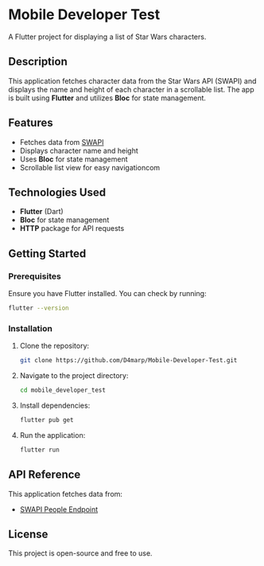 # Mobile Developer Test

A Flutter project for displaying a list of Star Wars characters.

## Description
This application fetches character data from the Star Wars API (SWAPI) and displays the name and height of each character in a scrollable list. The app is built using **Flutter** and utilizes **Bloc** for state management.

## Features
- Fetches data from [SWAPI](https://swapi.dev/api/people/)
- Displays character name and height
- Uses **Bloc** for state management
- Scrollable list view for easy navigationcom

## Technologies Used
- **Flutter** (Dart)
- **Bloc** for state management
- **HTTP** package for API requests

## Getting Started
### Prerequisites
Ensure you have Flutter installed. You can check by running:
```sh
flutter --version
```

### Installation
1. Clone the repository:
   ```sh
   git clone https://github.com/D4marp/Mobile-Developer-Test.git
   ```
2. Navigate to the project directory:
   ```sh
   cd mobile_developer_test
   ```
3. Install dependencies:
   ```sh
   flutter pub get
   ```
4. Run the application:
   ```sh
   flutter run
   ```

## API Reference
This application fetches data from:
- [SWAPI People Endpoint](https://swapi.dev/api/people/)

## License
This project is open-source and free to use.

